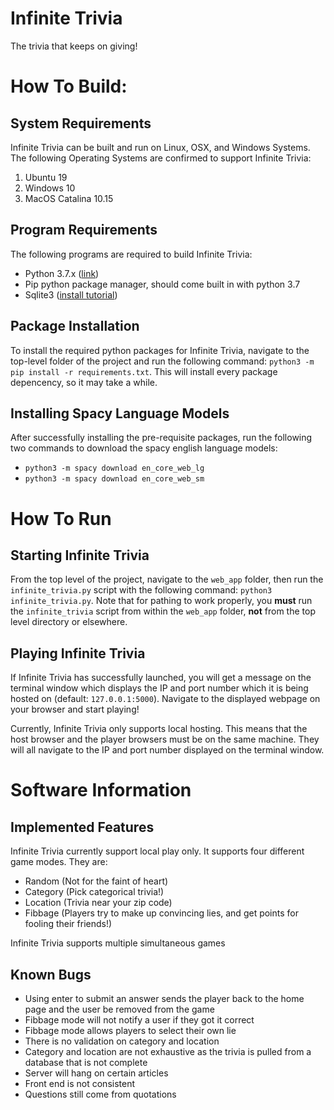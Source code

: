 # Infinite Trivia
The trivia that keeps on giving!

# How To Build:

## System Requirements

Infinite Trivia can be built and run on Linux, OSX, and Windows
Systems. The following Operating Systems are confirmed to support
Infinite Trivia:

1. Ubuntu 19
2. Windows 10
3. MacOS Catalina 10.15

## Program Requirements

The following programs are required to build Infinite Trivia:
- Python 3.7.x ([link](<https://www.python.org/downloads/release/python-377/>))
- Pip python package manager, should come built in with python 3.7
- Sqlite3 ([install tutorial](https://www.servermania.com/kb/articles/install-sqlite/))

## Package Installation

To install the required python packages for Infinite Trivia, navigate
to the top-level folder of the project and run the following command:
`python3 -m pip install -r requirements.txt`. This will install every
package depencency, so it may take a while.

## Installing Spacy Language Models

After successfully installing the pre-requisite packages, run the
following two commands to download the spacy english language models:
- `python3 -m spacy download en_core_web_lg`
- `python3 -m spacy download en_core_web_sm`

# How To Run

## Starting Infinite Trivia

From the top level of the project, navigate to the `web_app` folder,
then run the `infinite_trivia.py` script with the following command:
`python3 infinite_trivia.py`. Note that for pathing to work properly,
you **must** run the `infinite_trivia` script from within the
`web_app` folder, **not** from the top level directory or elsewhere.

## Playing Infinite Trivia

If Infinite Trivia has successfully launched, you will get a message
on the terminal window which displays the IP and port number which it
is being hosted on (default: `127.0.0.1:5000`). Navigate to the
displayed webpage on your browser and start playing!

Currently, Infinite Trivia only supports local hosting. This means 
that the host browser and the player browsers must be on the same 
machine. They will all navigate to the IP and port number displayed on
the terminal window.

# Software Information

## Implemented Features

Infinite Trivia currently support local play only. It supports four
different game modes. They are:
- Random (Not for the faint of heart)
- Category (Pick categorical trivia!)
- Location (Trivia near your zip code)
- Fibbage (Players try to make up convincing lies, and get points for
fooling their friends!)

Infinite Trivia supports multiple simultaneous games

## Known Bugs

- Using enter to submit an answer sends the player back to the home page
and the user be removed from the game
- Fibbage mode will not notify a user if they got it correct
- Fibbage mode allows players to select their own lie
- There is no validation on category and location
- Category and location are not exhaustive as the trivia is pulled from
a database that is not complete
- Server will hang on certain articles
- Front end is not consistent
- Questions still come from quotations
